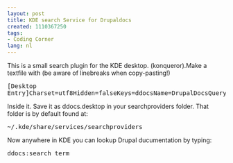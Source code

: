 ```yaml
---
layout: post
title: KDE search Service for Drupaldocs
created: 1110367250
tags:
- Coding Corner
lang: nl
---
```

This is a small search plugin for the KDE desktop. (konqueror).<!--break-->Make a textfile with (be aware of linebreaks when copy-pasting!)<pre>[Desktop Entry]Charset=utf8Hidden=falseKeys=ddocsName=DrupalDocsQuery=http://drupaldocs.org/*\\{@}*ServiceTypes=SearchProviderType=Service</pre>Inside it. Save it as ddocs.desktop in your searchproviders folder. That folder is by default found at:<pre>~/.kde/share/services/searchproviders</pre>Now anywhere in KDE you can lookup Drupal ducumentation by typing:<pre>ddocs:search_term</pre>
